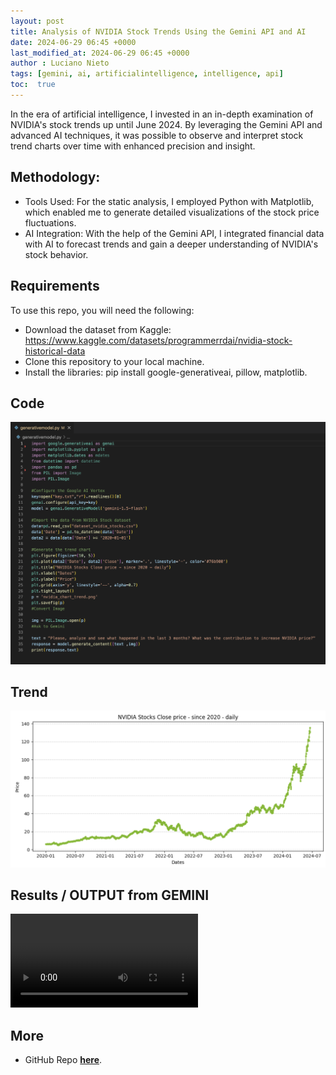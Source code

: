 ```yaml
---
layout: post
title: Analysis of NVIDIA Stock Trends Using the Gemini API and AI
date: 2024-06-29 06:45 +0000
last_modified_at: 2024-06-29 06:45 +0000
author : Luciano Nieto
tags: [gemini, ai, artificialintelligence, intelligence, api]
toc:  true
---
```


In the era of artificial intelligence, I invested in an in-depth examination of NVIDIA's stock trends up until June 2024. By leveraging the Gemini API and advanced AI techniques, it was possible to observe and interpret stock trend charts over time with enhanced precision and insight.

## Methodology:
- Tools Used: For the static analysis, I employed Python with Matplotlib, which enabled me to generate detailed visualizations of the stock price fluctuations.
- AI Integration: With the help of the Gemini API, I integrated financial data with AI to forecast trends and gain a deeper understanding of NVIDIA's stock behavior.

## Requirements

To use this repo, you will need the following:

- Download the dataset from Kaggle: https://www.kaggle.com/datasets/programmerrdai/nvidia-stock-historical-data
- Clone this repository to your local machine.
- Install the libraries: pip install google-generativeai, pillow, matplotlib.

## Code

![](/imgs/gemi1.png)

## Trend

![](/imgs/gemi2.png)

## Results / OUTPUT from GEMINI

![](/imgs/gemi3.mov)

## More

- GitHub Repo **[here](https://github.com/lucnietoX/gemini-google-ai)**.